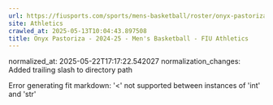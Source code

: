 ```yaml
---
url: https://fiusports.com/sports/mens-basketball/roster/onyx-pastoriza/11842/
site: Athletics
crawled_at: 2025-05-13T10:04:43.897508
title: Onyx Pastoriza - 2024-25 - Men's Basketball - FIU Athletics
---
```

normalized_at: 2025-05-22T17:17:22.542027
normalization_changes: Added trailing slash to directory path

Error generating fit markdown: '<' not supported between instances of 'int' and 'str'